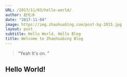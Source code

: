 ```yaml
---
URL: /2017/11/03/hello-world/
author: 赵化冰
date: "2017-11-04"
image: https://img.zhaohuabing.com/post-bg-2015.jpg
layout: post
subtitle: Hello World, Hello Blog
title: Welcome to Zhaohuabing Blog
---
```


> “Yeah It's on. ”


## Hello World!
